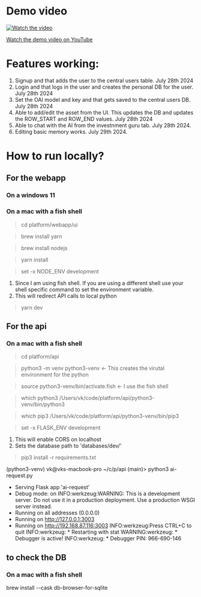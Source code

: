 # Demo video

[![Watch the video](https://img.youtube.com/vi/7pSMZXBBb-c/hqdefault.jpg)](https://www.youtube.com/watch?v=7pSMZXBBb-c)

[Watch the demo video on YouTube](https://www.youtube.com/watch?v=7pSMZXBBb-c)

# Features working:
1. Signup and that adds the user to the central users table. July 28th 2024
2. Login and that logs in the user and creates the personal DB for the user. July 28th 2024
3. Set the OAI model and key and that gets saved to the central users DB. July 28th 2024
4. Able to add/edit the asset from the UI. This updates the DB and updates the ROW_START and ROW_END values. July 28th 2024
5. Able to chat with the AI from the investnment guru tab. July 28th 2024.
6. Editing basic memory works. July 29th 2024.

# How to run locally?

## For the webapp

### On a windows 11


### On a mac with a fish shell

> cd platform/webapp/ui

> brew install yarn

> brew install nodejs

> yarn install

> set -x NODE_ENV development 
1. Since I am using fish shell. If you are using a different shell use your shell specific command to set the environment variable.
2. This will redirect API calls to local python

> yarn dev

## For the api

### On a mac with a fish shell

> cd platform/api

> python3 -m venv python3-venv    <- This creates the virutal environment for the python

> source python3-venv/bin/activate.fish <- I use the fish shell

> which python3
/Users/vk/code/platform/api/python3-venv/bin/python3

> which pip3
/Users/vk/code/platform/api/python3-venv/bin/pip3

> set -x FLASK_ENV development
1. This will enable CORS on localhost
2. Sets the database path to 'databases/dev/'

> pip3 install -r requirements.txt

(python3-venv) vk@vks-macbook-pro ~/c/p/api (main)> python3 ai-request.py 
 * Serving Flask app 'ai-request'
 * Debug mode: on
INFO:werkzeug:WARNING: This is a development server. Do not use it in a production deployment. Use a production WSGI server instead.
 * Running on all addresses (0.0.0.0)
 * Running on http://127.0.0.1:3003
 * Running on http://192.168.87.116:3003
INFO:werkzeug:Press CTRL+C to quit
INFO:werkzeug: * Restarting with stat
WARNING:werkzeug: * Debugger is active!
INFO:werkzeug: * Debugger PIN: 966-690-146

## to check the DB

### On a mac with a fish shell

brew install --cask db-browser-for-sqlite
